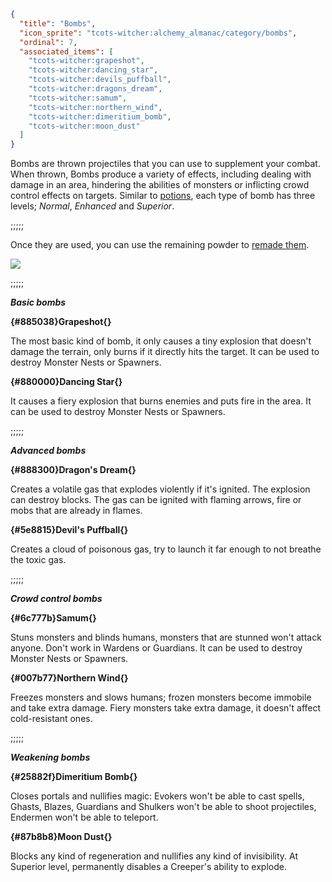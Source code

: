 ```json
{
  "title": "Bombs",
  "icon_sprite": "tcots-witcher:alchemy_almanac/category/bombs",
  "ordinal": 7,
  "associated_items": [
    "tcots-witcher:grapeshot",
    "tcots-witcher:dancing_star",
    "tcots-witcher:devils_puffball",
    "tcots-witcher:dragons_dream",
    "tcots-witcher:samum",
    "tcots-witcher:northern_wind",
    "tcots-witcher:dimeritium_bomb",
    "tcots-witcher:moon_dust"
  ]
}
```

Bombs are thrown projectiles that you can use to supplement your combat. 
When thrown, Bombs produce a variety of effects, including dealing with damage in an area, 
hindering the abilities of monsters or inflicting crowd control effects on targets.
Similar to [potions](^tcots-witcher:concoctions/potions), each type of bomb has three
levels;  *Normal*, *Enhanced* and *Superior*.

;;;;;

Once they are used, you can use the remaining powder to [remade them](^tcots-witcher:alchemy_basics/refilling).

![](tcots-witcher:textures/gui/sprites/alchemy_almanac/entries/bombs/bombs_main.png,fit)

;;;;;

***Basic bombs***

**{#885038}Grapeshot{}**

The most basic kind of bomb, it only causes a tiny explosion that doesn't damage the
terrain, only burns if it directly hits the target.
It can be used to destroy Monster Nests or Spawners.


**{#880000}Dancing Star{}**

It causes a fiery explosion that burns enemies and puts fire in the area.
It can be used to destroy Monster Nests or Spawners.

;;;;;

***Advanced bombs***

**{#888300}Dragon's Dream{}**

Creates a volatile gas that explodes violently if it's ignited. 
The explosion can destroy blocks. 
The gas can be ignited with flaming arrows, fire or mobs that are
already in flames.


**{#5e8815}Devil's Puffball{}**

Creates a cloud of poisonous gas, try to launch it far enough to
not breathe the toxic gas.

;;;;;

***Crowd control bombs***

**{#6c777b}Samum{}**

Stuns monsters and blinds humans, monsters that are stunned won't attack anyone. 
Don't work in Wardens or Guardians.
It can be used to destroy Monster Nests or Spawners.


**{#007b77}Northern Wind{}**

Freezes monsters and slows humans; frozen monsters become immobile and take extra damage. 
Fiery monsters take extra damage, it doesn't affect cold-resistant ones.

;;;;;

***Weakening bombs***

**{#25882f}Dimeritium Bomb{}**

Closes portals and nullifies magic:
Evokers won't be able to cast spells,
Ghasts, Blazes, Guardians and Shulkers won't be able to shoot projectiles,
Endermen won't be able to teleport.


**{#87b8b8}Moon Dust{}**

Blocks any kind of regeneration and nullifies 
any kind of invisibility.
At Superior level, permanently disables a Creeper's ability to explode.